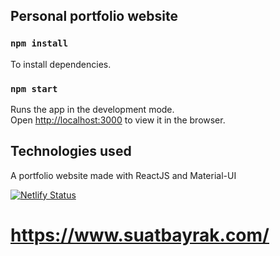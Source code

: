 ## Personal portfolio website

### `npm install`

To install dependencies.

### `npm start`

Runs the app in the development mode.\
Open [http://localhost:3000](http://localhost:3000) to view it in the browser.

## Technologies used

A portfolio website made with ReactJS and Material-UI

[![Netlify Status](https://api.netlify.com/api/v1/badges/ccd389ff-f0d2-45b6-bb61-b7442c54dd65/deploy-status)](https://app.netlify.com/sites/suatbayrak/deploys)

# https://www.suatbayrak.com/
